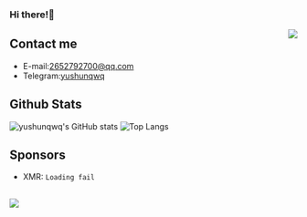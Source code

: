  <html>
         <body background="https://cn.bing.com/th?id=OHR.NagarholeNationalPark_ROW8190441779_1920x1080.jpg" 
               style="background-repeat:no-repeat
               background-attachment:fixed;
               background-size:100% 100%; ">
         </body>
</html>

### Hi there!👋

<p><img src="https://weather-icon.journeyad.repl.co/@xingning?v=1" align="right"></p>

## Contact me
- E-mail:2652792700@qq.com
- Telegram:[yushunqwq](https://t.me/yushunqwq)
## Github Stats
![yushunqwq's GitHub stats](https://github-readme-stats-git-masterrstaa-rickstaa.vercel.app/api?username=yushunqwq&show_icons=true)
![Top Langs](https://github-readme-stats-git-masterrstaa-rickstaa.vercel.app/api/top-langs/?username=yushunqwq)
## Sponsors
* XMR: `Loading fail`
## 
<!-- 
[FN](https://count.getloli.com/get/@yushunqwq?theme=rule34)
-->
<p>
<img src="https://count.getloli.com/get/@yushunqwq?theme=rule34" align="left">
</p>
